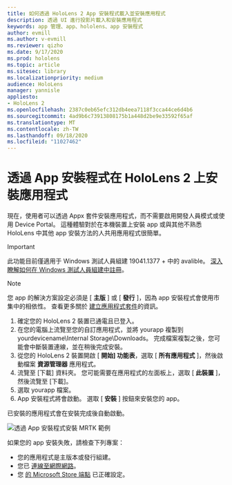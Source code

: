 ```yaml
---
title: 如何透過 HoloLens 2 App 安裝程式載入並安裝應用程式
description: 透過 UI 進行投影片載入和安裝應用程式
keywords: app 管理、app、hololens、app 安裝程式
author: evmill
ms.author: v-evmill
ms.reviewer: qizho
ms.date: 9/17/2020
ms.prod: hololens
ms.topic: article
ms.sitesec: library
ms.localizationpriority: medium
audience: HoloLens
manager: yannisle
appliesto:
- HoloLens 2
ms.openlocfilehash: 2387c0eb65efc312db4eea7118f3cca44ce6d4b6
ms.sourcegitcommit: 4ad9b6c73913808175b1a448d2be9e33592f65af
ms.translationtype: MT
ms.contentlocale: zh-TW
ms.lasthandoff: 09/18/2020
ms.locfileid: "11027462"
---
```

# 透過 App 安裝程式在 HoloLens 2 上安裝應用程式

現在，使用者可以透過 Appx 套件安裝應用程式，而不需要啟用開發人員模式或使用 Device Portal。 這種體驗對於在本機裝置上安裝 app 或與其他不熟悉 HoloLens 中其他 app 安裝方法的人共用應用程式很簡單。 

> [!IMPORTANT]
> 此功能目前僅適用于 Windows 測試人員組建 19041.1377 + 中的 avalible。 [深入瞭解如何在 Windows 測試人員組建中註冊](hololens-insider.md)。

> [!NOTE]
> 您 app 的解決方案設定必須是 [ **主版** ] 或 [ **發行** ]，因為 app 安裝程式會使用市集中的相依性。 查看更多關於 [建立應用程式套件](https://docs.microsoft.com/windows/msix/app-installer/create-appinstallerfile-vs)的資訊。

1.  確定您的 HoloLens 2 裝置已通電且已登入。
1.  在您的電腦上流覽至您的自訂應用程式，並將 yourapp 複製到 yourdevicename\Internal Storage\Downloads。 
    完成檔案複製之後，您可能會中斷裝置連線，並在稍後完成安裝。
1.  從您的 HoloLens 2 裝置開啟 [ **開始] 功能表**，選取 [ **所有應用程式** ]，然後啟動檔案 **資源管理器** 應用程式。
1.  流覽至 [下載] 資料夾。 您可能需要在應用程式的左面板上，選取 [ **此裝置** ]，然後流覽至 [下載]。
1.  選取 yourapp 檔案。 
1.  App 安裝程式將會啟動。 選取 [ **安裝** ] 按鈕來安裝您的 app。 

已安裝的應用程式會在安裝完成後自動啟動。 

![透過 App 安裝程式安裝 MRTK 範例](images/hololens-app-installer-picture.jpg)

如果您的 app 安裝失敗，請檢查下列專案：
-   您的應用程式是主版本或發行組建。
-   您已 [連線至網際網路](hololens-network.md)。
-   您 [的 Microsoft Store 端點](hololens-offline.md) 已正確設定。  
